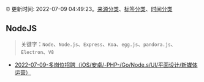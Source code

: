 :alarm_clock: 更新时间: 2022-07-09 04:49:23。[来源分类](../README.md)、[标签分类](../TAGS.md)、[时间分类](../TIMELINE.md)

## NodeJS


> 关键字：`Node`、`Node.js`、`Express`、`Koa`、`egg.js`、`pandora.js`、`Electron`、`V8`



- [2022-07-09-多岗位招聘（iOS/安卓/-PHP-/Go/Node.s/UI/平面设计/新媒体运营）](https://www.v2ex.com/t/865080) 